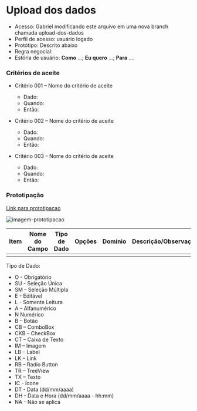 # Upload dos dados

- Acesso: Gabriel modificando este arquivo em uma nova branch chamada upload-dos-dados
- Perfil de acesso: usuário logado
- Protótipo: Descrito abaixo
- Regra negocial:
- Estória de usuário: **Como** ...; **Eu quero** ...; **Para** ....

### Critérios de aceite

- Critério 001 – Nome do critério de aceite
	- Dado:
	- Quando:
	- Então:

- Critério 002 – Nome do critério de aceite
	- Dado:
	- Quando:
	- Então:

- Critério 003 – Nome do critério de aceite
	- Dado:
	- Quando:
	- Então:

### Prototipação

[Link para prototipacao]()

![imagem-prototipacao]()

| Item | Nome do Campo | Tipo de Dado | Opções | Domínio | Descrição/Observações |
|------|---------------|--------------|--------|---------|-----------------------|
|      |               |              |        |         |                       |

Tipo de Dado:

- O - Obrigatório
- SU - Seleção Única
- SM - Seleção Múltipla
- E - Editável
- L - Somente Leitura
- A – Alfanumérico
- N Numérico
- B – Botão
- CB – ComboBox
- CKB – CheckBox
- CT – Caixa de Texto
- IM – Imagem
- LB – Label
- LK – Link
- RB – Radio Button
- TR – TreeView
- TX – Texto
- IC - Ícone
- DT - Data (dd/mm/aaaa)
- DH - Data e Hora (dd/mm/aaaa - hh:mm)
- NA - Não se aplica
